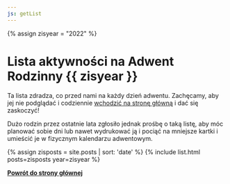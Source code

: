 ```yaml
---
js: getList
---
```


{% assign zisyear = "2022" %}

# Lista aktywności na Adwent Rodzinny {{ zisyear }}

Ta lista zdradza, co przed nami na każdy dzień adwentu. Zachęcamy, aby jej nie podglądać i codziennie [wchodzić na stronę główną](/) i dać się zaskoczyć!

Dużo rodzin przez ostatnie lata zgłosiło jednak prośbę o taką listę, aby móc planować sobie dni lub nawet wydrukować ją i pociąć na mniejsze kartki i umieścić je w fizycznym kalendarzu adwentowym.

{% assign zisposts = site.posts | sort: 'date' %}
{% include list.html posts=zisposts year=zisyear %}

**[Powrót do strony głównej](/)**
